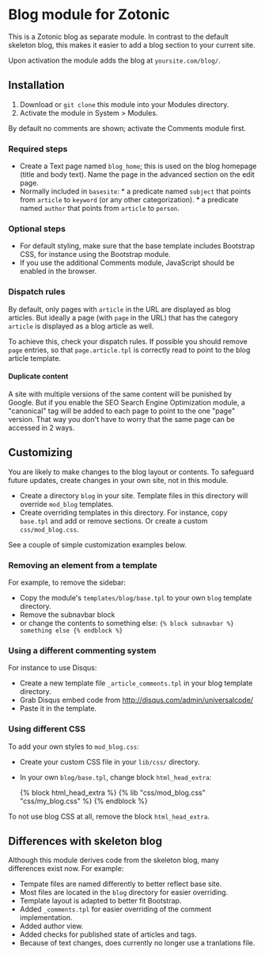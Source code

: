 # Blog module for Zotonic

This is a Zotonic blog as separate module. In contrast to the default skeleton blog, this makes it easier to add a blog section to your current site.

Upon activation the module adds the blog at `yoursite.com/blog/`.

## Installation

1. Download or `git clone` this module into your Modules directory.
1. Activate the module in System > Modules.

By default no comments are shown; activate the Comments module first.

### Required steps

* Create a Text page named `blog_home`; this is used on the blog homepage (title and body text). Name the page in the advanced section on the edit page.
* Normally included in `basesite`:
      * a predicate named `subject` that points from `article` to `keyword` (or any other categorization).
      * a predicate named `author` that points from `article` to `person`.

### Optional steps

* For default styling, make sure that the base template includes Bootstrap CSS, for instance using the Bootstrap module.
* If you use the additional Comments module, JavaScript should be enabled in the browser.

### Dispatch rules

By default, only pages with `article` in the URL are displayed as blog articles. But ideally a page (with `page` in the URL) that has the category `article` is  displayed as a blog article as well.

To achieve this, check your dispatch rules. If possible you should remove `page` entries, so that `page.article.tpl` is correctly read to point to the blog article template.

#### Duplicate content

A site with multiple versions of the same content will be punished by Google. But if you enable the SEO Search Engine Optimization module, a "canonical" tag will be added to each page to point to the one "page" version. That way you don't have to worry that the same page can be accessed in 2 ways.

## Customizing

You are likely to make changes to the blog layout or contents. To safeguard future updates, create changes in your own site, not in this module.

* Create a directory `blog` in your site. Template files in this directory will override `mod_blog` templates.
* Create overriding templates in this directory. For instance, copy `base.tpl` and add or remove sections. Or create a custom `css/mod_blog.css`.

See a couple of simple customization examples below.

### Removing an element from a template

For example, to remove the sidebar:

* Copy the module's `templates/blog/base.tpl` to your own `blog` template directory.
* Remove the subnavbar block
* or change the contents to something else: `{% block subnavbar %} something else {% endblock %}`

### Using a different commenting system

For instance to use Disqus:

* Create a new template file `_article_comments.tpl` in your blog template directory.
* Grab Disqus embed code from http://disqus.com/admin/universalcode/
* Paste it in the template.

### Using different CSS

To add your own styles to `mod_blog.css`:

* Create your custom CSS file in your `lib/css/` directory.
* In your own `blog/base.tpl`, change block `html_head_extra`:

    {% block html_head_extra %}
        {% lib
            "css/mod_blog.css"
            "css/my_blog.css"
        %}
    {% endblock %}

To not use blog CSS at all, remove the block `html_head_extra`.


## Differences with skeleton blog

Although this module derives code from the skeleton blog, many differences exist now. For example:

* Tempate files are named differently to better reflect base site.
* Most files are located in the `blog` directory for easier overriding.
* Template layout is adapted to better fit Bootstrap.
* Added `_comments.tpl` for easier overriding of the comment implementation.
* Added author view.
* Added checks for published state of articles and tags.
* Because of text changes, does currently no longer use a tranlations file.




